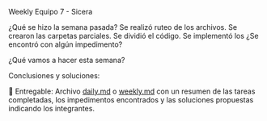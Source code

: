 Weekly
Equipo 7 - Sicera

¿Qué se hizo la semana pasada? 
    Se realizó ruteo de los archivos.
    Se crearon las carpetas parciales.
    Se dividió el código.
    Se implementó los 
¿Se encontró con algún impedimento?

¿Qué vamos a hacer esta semana?

Conclusiones y soluciones:


🍎 Entregable: Archivo [daily.md](http://daily.md/) o [weekly.md](http://weekly.md/) con un resumen de las tareas completadas, los impedimentos encontrados y las soluciones propuestas indicando los integrantes.

